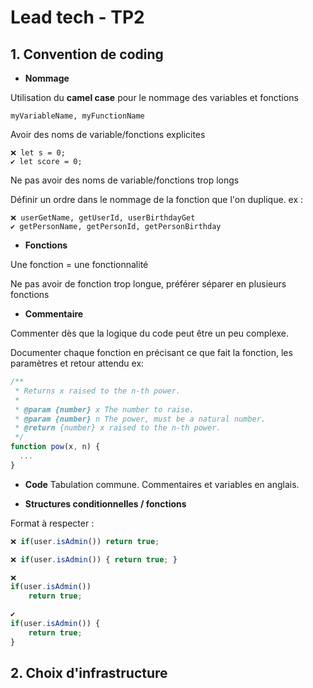 # Lead tech - TP2

## 1. Convention de coding

* **Nommage**

Utilisation du **camel case** pour le nommage des variables et fonctions
```
myVariableName, myFunctionName
```
Avoir des noms de variable/fonctions explicites
```
❌ let s = 0;
✔️ let score = 0;
```

Ne pas avoir des noms de variable/fonctions trop longs

Définir un ordre dans le nommage de la fonction que l'on duplique. ex : 
```
❌ userGetName, getUserId, userBirthdayGet
✔️ getPersonName, getPersonId, getPersonBirthday
```



* **Fonctions**

Une fonction = une fonctionnalité

Ne pas avoir de fonction trop longue, préférer séparer en plusieurs fonctions

* **Commentaire**

Commenter dès que la logique du code peut être un peu complexe.

Documenter chaque fonction en précisant ce que fait la fonction, les paramètres et retour attendu ex:  
```js
/**
 * Returns x raised to the n-th power.
 *
 * @param {number} x The number to raise.
 * @param {number} n The power, must be a natural number.
 * @return {number} x raised to the n-th power.
 */
function pow(x, n) {
  ...
}
``` 

* **Code**
Tabulation commune.
Commentaires et variables en anglais.

* **Structures conditionnelles / fonctions**

Format à respecter : 

```js
❌ if(user.isAdmin()) return true;

❌ if(user.isAdmin()) { return true; }

❌
if(user.isAdmin())
    return true;

✔️ 
if(user.isAdmin()) {
    return true;
}


```








## 2. Choix d'infrastructure
